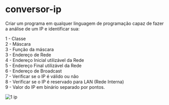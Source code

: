 # conversor-ip
Criar um programa em qualquer linguagem de programação capaz de fazer a análise de um IP e identificar sua:

1 - Classe</br>
2 - Máscara</br>
3 - Função da máscara</br>
3 - Endereço de Rede</br>
4 - Endereço Inicial utilizável da Rede</br>
5 - Endereço Final utilizável da Rede</br>
6 - Endereço de Broadcast</br>
7 - Verificar se o IP é válido ou não</br>
8 - Verificar se o IP é reservado para LAN (Rede Interna)</br>
9 - Valor do IP em binário separado por pontos.</br>

![1 ip](https://github.com/emilly-soares/Conversor-IP/assets/54116441/3ab61ff4-9fa8-4c82-a539-5ba43221b55b)

